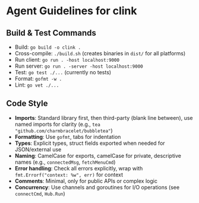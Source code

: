 # Agent Guidelines for clink

## Build & Test Commands
- Build: `go build -o clink .`
- Cross-compile: `./build.sh` (creates binaries in `dist/` for all platforms)
- Run client: `go run . -host localhost:9000`
- Run server: `go run . -server -host localhost:9000`
- Test: `go test ./...` (currently no tests)
- Format: `gofmt -w .`
- Lint: `go vet ./...`

## Code Style
- **Imports**: Standard library first, then third-party (blank line between), use named imports for clarity (e.g., `tea "github.com/charmbracelet/bubbletea"`)
- **Formatting**: Use `gofmt`, tabs for indentation
- **Types**: Explicit types, struct fields exported when needed for JSON/external use
- **Naming**: CamelCase for exports, camelCase for private, descriptive names (e.g., `connectedMsg`, `fetchMenuCmd`)
- **Error handling**: Check all errors explicitly, wrap with `fmt.Errorf("context: %w", err)` for context
- **Comments**: Minimal, only for public APIs or complex logic
- **Concurrency**: Use channels and goroutines for I/O operations (see `connectCmd`, `Hub.Run`)
